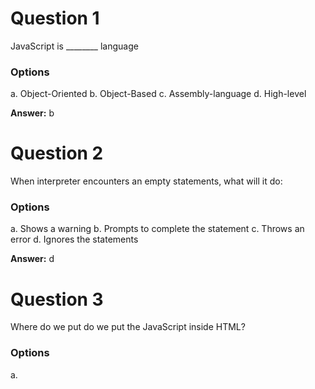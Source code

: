 # Question 1

JavaScript is ________ language

### Options

a. Object-Oriented
b. Object-Based
c. Assembly-language
d. High-level

**Answer:** b


# Question 2

When interpreter encounters an empty statements, what will it do:

### Options

a. Shows a warning
b. Prompts to complete the statement
c. Throws an error
d. Ignores the statements

**Answer:** d


# Question 3

Where do we put do we put the JavaScript inside HTML?

### Options

a. <script>
b. <scripting>
c. <javascript>
d. <js>

**Answer:** a


# Question 4

Identify the correct JavaScript syntax to change the content of the HTML element below?
<p id="p1">This is a demonstration.</p>

### Options

a. document.getElementById("p1").innerHTML = "Hello World!";
b. document.getElementByName("p").innerHTML = "Hello World!";
c. document.getElement("p1").innerHTML = "Hello World!";
d. #demo.innerHTML = "Hello World!";

**Answer:** a


# Question 5

How to call an external script called "myScript.js"?

### Options

a. <script src="myScript.js"> 
b. <script name="myScript.js">
c. <script href="myScript.js">

**Answer:** a


# Question 6

We need to provide the <script> tag for external JavaScript file.

### Options

a. True
b. False

**Answer:** b


# Question 7

How do you print "Welcome" message in alert box?

### Options

a. alert("Welcome");
b. msgBox("Welcome");
c. msg("Welcome");
d. alertBox("Welcome");

**Answer:** a


# Question 8

Identify the syntax to create a function in JavaScript?

### Options

a. function myFunction()
b. function = myFunction()
c. function:myFunction()
d. fun myFunction()

**Answer:** a


# Question 9

Write a code usig IF statement in JavaScript to compare i value is 5?

### Options

a. if (i == 5)
b. if i == 5 then
c. if i = 5 then
d. if i = 5

**Answer:** a


# Question 10

Identify the code to add a comment in a JavaScript?

### Options

a. <!--This is a comment-->
b. 'This is a comment
c. //This is a comment 
d. None

**Answer:** a
